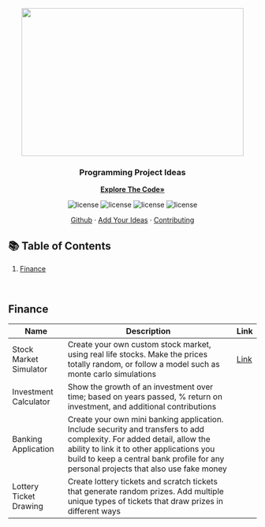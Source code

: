 <div align="center">
  <a>
    <kbd> <img src="https://user-images.githubusercontent.com/105665813/223185305-dc42968b-76b2-44ef-aed1-74171a6f673b.png" width="450" height="300"> </kbd>
  </a>

  <h3 align="center">Programming Project Ideas</h3>

  <a href="https://github.com/Jackson-Wozniak/Stock-Market-Simulation/edit/main/Backend"><strong>Explore The Code»</strong></a>
    </br>
    <p>
      <img src="https://img.shields.io/badge/Topics-0-blue.svg?style=for-the-badge" alt="license" />
      <img src="https://img.shields.io/badge/Projects-0-green.svg?style=for-the-badge" alt="license" />
      <img src="https://img.shields.io/github/stars/Jackson-Wozniak/Project-Ideas?style=for-the-badge&color=blueviolet" alt="license" />
      <img src="https://img.shields.io/github/contributors/Jackson-Wozniak/Project-Ideas?style=for-the-badge" alt="license" />
    </p> 
    <a href="https://github.com/Jackson-Wozniak">Github</a>
    ·
    <a href="https://github.com/Jackson-Wozniak/Project-Ideas/pulls">Add Your Ideas</a>
    ·
    <a href="https://github.com/Jackson-Wozniak/Project-Ideas/blob/main/Contributing.md">Contributing</a>
</div>

<!-- 
EMTPY TABLE OUTLINE
<table>
<thead>
  <tr>
    <th>Name</th>
    <th>Description</th>
    <th>Link</th>
  </tr>
</thead>
<tbody>
  <tr>
    <td></td>
    <td></td>
    <td><a href=""></a></td>
  </tr>
</tbody>
</table>
-->

## :books: Table of Contents

<ol>
    <li><a href="#Finance">Finance</a></li>
</ol>    

<br/> 
<!-- -------------------------------------------------------------------------------------------------------------------------------------------- -->

## Finance <a name="Finance"></a>

<table>
<thead>
  <tr>
    <th>Name</th>
    <th>Description</th>
    <th>Link</th>
  </tr>
</thead>
<tbody>

  <tr>
    <td>Stock Market Simulator</td>
    <td>Create your own custom stock market, using real life stocks. Make the prices totally random, or follow a model such as monte carlo simulations</td>
    <td><a href="https://github.com/Jackson-Wozniak/Stock-Market-Simulation">Link</a></td>
  </tr>
  
  <tr>
    <td>Investment Calculator</td>
    <td>Show the growth of an investment over time; based on years passed, % return on investment, and additional contributions</td>
    <td><a href=""></a></td>
  </tr>
  
  <tr>
    <td>Banking Application</td>
    <td>Create your own mini banking application. Include security and transfers to add complexity. For added detail, allow the ability to link it to other applications you build to keep a central bank profile for any personal projects that also use fake money</td>
    <td><a href=""></a></td>
  </tr>
  
  <tr>
    <td>Lottery Ticket Drawing</td>
    <td>Create lottery tickets and scratch tickets that generate random prizes. Add multiple unique types of tickets that draw prizes in different ways</td>
    <td><a href=""></a></td>
  </tr>
  
</tbody>
</table>

<br/> 
<!-- -------------------------------------------------------------------------------------------------------------------------------------------- -->
